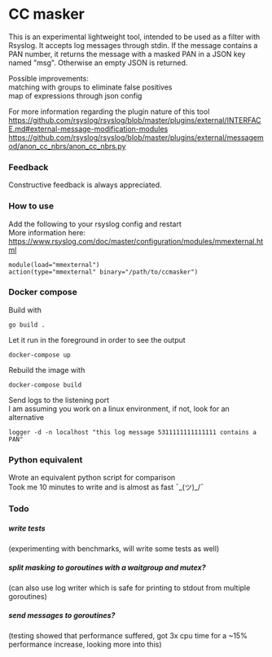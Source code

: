 # CC masker

This is an experimental lightweight tool, intended to be used as a filter
with Rsyslog. It accepts log messages through stdin.
If the message contains a PAN number, it returns the message with a
masked PAN in a JSON key named "msg".
Otherwise an empty JSON is returned.

Possible improvements:  
matching with groups to eliminate false positives  
map of expressions through json config

For more information regarding the plugin nature of this tool  
https://github.com/rsyslog/rsyslog/blob/master/plugins/external/INTERFACE.md#external-message-modification-modules  
https://github.com/rsyslog/rsyslog/blob/master/plugins/external/messagemod/anon_cc_nbrs/anon_cc_nbrs.py

### Feedback
Constructive feedback is always appreciated.

### How to use

Add the following to your rsyslog config and restart  
More information here: https://www.rsyslog.com/doc/master/configuration/modules/mmexternal.html
```
module(load="mmexternal")
action(type="mmexternal" binary="/path/to/ccmasker")
```

### Docker compose
Build with
```
go build .
```

Let it run in the foreground in order to see the output
```
docker-compose up
```

Rebuild the image with
```
docker-compose build
```

Send logs to the listening port  
I am assuming you work on a linux environment, if not, look for an alternative
```
logger -d -n localhost "this log message 5311111111111111 contains a PAN"
```

### Python equivalent
Wrote an equivalent python script for comparison  
Took me 10 minutes to write and is almost as fast ¯\_(ツ)_/¯  

### Todo
##### write tests  
(experimenting with benchmarks, will write some tests as well)  
##### split masking to goroutines with a waitgroup and mutex?  
(can also use log writer which is safe for printing to stdout from multiple goroutines)  
##### send messages to goroutines?  
(testing showed that performance suffered, got 3x cpu time for a ~15% performance increase, looking more into this)  

